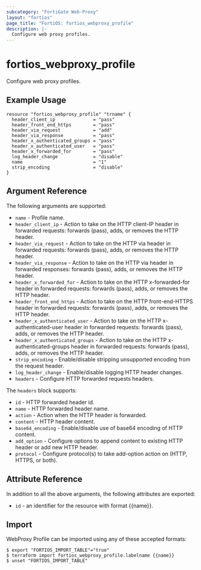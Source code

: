 ```yaml
---
subcategory: "FortiGate Web-Proxy"
layout: "fortios"
page_title: "FortiOS: fortios_webproxy_profile"
description: |-
  Configure web proxy profiles.
---
```


# fortios_webproxy_profile
Configure web proxy profiles.

## Example Usage

```hcl
resource "fortios_webproxy_profile" "trname" {
  header_client_ip              = "pass"
  header_front_end_https        = "pass"
  header_via_request            = "add"
  header_via_response           = "pass"
  header_x_authenticated_groups = "pass"
  header_x_authenticated_user   = "pass"
  header_x_forwarded_for        = "pass"
  log_header_change             = "disable"
  name                          = "1"
  strip_encoding                = "disable"
}
```

## Argument Reference

The following arguments are supported:

* `name` - Profile name.
* `header_client_ip` - Action to take on the HTTP client-IP header in forwarded requests: forwards (pass), adds, or removes the HTTP header.
* `header_via_request` - Action to take on the HTTP via header in forwarded requests: forwards (pass), adds, or removes the HTTP header.
* `header_via_response` - Action to take on the HTTP via header in forwarded responses: forwards (pass), adds, or removes the HTTP header.
* `header_x_forwarded_for` - Action to take on the HTTP x-forwarded-for header in forwarded requests: forwards (pass), adds, or removes the HTTP header.
* `header_front_end_https` - Action to take on the HTTP front-end-HTTPS header in forwarded requests: forwards (pass), adds, or removes the HTTP header.
* `header_x_authenticated_user` - Action to take on the HTTP x-authenticated-user header in forwarded requests: forwards (pass), adds, or removes the HTTP header.
* `header_x_authenticated_groups` - Action to take on the HTTP x-authenticated-groups header in forwarded requests: forwards (pass), adds, or removes the HTTP header.
* `strip_encoding` - Enable/disable stripping unsupported encoding from the request header.
* `log_header_change` - Enable/disable logging HTTP header changes.
* `headers` - Configure HTTP forwarded requests headers.

The `headers` block supports:

* `id` - HTTP forwarded header id.
* `name` - HTTP forwarded header name.
* `action` - Action when the HTTP header is forwarded.
* `content` - HTTP header content.
* `base64_encoding` - Enable/disable use of base64 encoding of HTTP content.
* `add_option` - Configure options to append content to existing HTTP header or add new HTTP header.
* `protocol` - Configure protocol(s) to take add-option action on (HTTP, HTTPS, or both).


## Attribute Reference

In addition to all the above arguments, the following attributes are exported:
* `id` - an identifier for the resource with format {{name}}.

## Import

WebProxy Profile can be imported using any of these accepted formats:
```
$ export "FORTIOS_IMPORT_TABLE"="true"
$ terraform import fortios_webproxy_profile.labelname {{name}}
$ unset "FORTIOS_IMPORT_TABLE"
```
